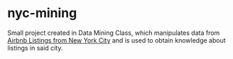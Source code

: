 # nyc-mining

Small project created in Data Mining Class, which manipulates data from [Airbnb Listings from New York City](http://data.insideairbnb.com/united-states/ny/new-york-city/2016-07-02/data/listings.csv.gz) and is used to obtain knowledge about listings in said city.
